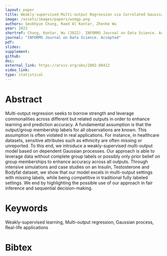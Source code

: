 ```yaml
---
layout: paper
title: Weakly-supervised Multi-output Regression via Correlated Gaussian Processes
image: /assets/images/papers/wsmgp.png
authors: Seokhyun Chung, Raed Al Kontar, Zhenke Wu
year: 2022
shortref: Chung, Kontar, Wu (2022). INFORMS Journal on Data Science. Accepted
journal: "INFORMS Journal on Data Science. Accepted"
pdf: 
slides: 
supplement: 
github: 
doi: 
external_link: https://arxiv.org/abs/2002.08412
video_link: 
type: statistical
---
```


# Abstract

Multi-output regression seeks to borrow strength and leverage commonalities across diﬀerent but related outputs in order to enhance learning and prediction accuracy. A fundamental assumption is that the output/group membership labels for all observations are known. This assumption is often violated in real applications. For instance, in healthcare datasets, sensitive attributes such as ethnicity are often missing or unreported. To this end, we introduce a weakly-supervised multi-output model based on dependent Gaussian processes. Our approach is able to leverage data without complete group labels or possibly only prior belief on group memberships to enhance accuracy across all outputs. Through intensive simulations and case studies on an Insulin, Testosterone and Bodyfat dataset, we show that our model excels in multi-output settings with missing labels, while being competitive in traditional fully labeled settings. We end by highlighting the possible use of our approach in fair inference and sequential decision-making.

# Keywords

Weakly-supervised learning, Multi-output regression, Gaussian process, Real-life applications

# Bibtex
